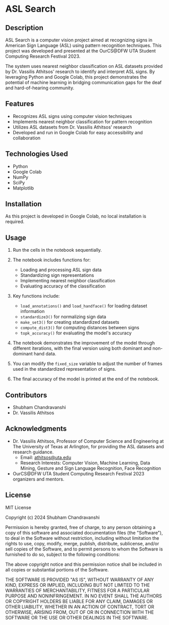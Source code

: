 # ASL Search

## Description
ASL Search is a computer vision project aimed at recognizing signs in American Sign Language (ASL) using pattern recognition techniques. This project was developed and presented at the OurCS@DFW UTA Student Computing Research Festival 2023.

The system uses nearest neighbor classification on ASL datasets provided by Dr. Vassilis Athitsos' research to identify and interpret ASL signs. By leveraging Python and Google Colab, this project demonstrates the potential of machine learning in bridging communication gaps for the deaf and hard-of-hearing community.

## Features
- Recognizes ASL signs using computer vision techniques
- Implements nearest neighbor classification for pattern recognition
- Utilizes ASL datasets from Dr. Vassilis Athitsos' research
- Developed and run in Google Colab for easy accessibility and collaboration

## Technologies Used
- Python
- Google Colab
- NumPy
- SciPy
- Matplotlib

## Installation
As this project is developed in Google Colab, no local installation is required.

## Usage
1. Run the cells in the notebook sequentially.
2. The notebook includes functions for:
   - Loading and processing ASL sign data
   - Standardizing sign representations
   - Implementing nearest neighbor classification
   - Evaluating accuracy of the classification

3. Key functions include:
   - `load_annotations()` and `load_handface()` for loading dataset information
   - `standardize3()` for normalizing sign data
   - `make_set3()` for creating standardized datasets
   - `compute_dist3()` for computing distances between signs
   - `topk_accuracy()` for evaluating the model's accuracy

4. The notebook demonstrates the improvement of the model through different iterations, with the final version using both dominant and non-dominant hand data.

5. You can modify the `fixed_size` variable to adjust the number of frames used in the standardized representation of signs.

6. The final accuracy of the model is printed at the end of the notebook.

## Contributors
- Shubham Chandravanshi
- Dr. Vassilis Athitsos

## Acknowledgments
- Dr. Vassilis Athitsos, Professor of Computer Science and Engineering at The University of Texas at Arlington, for providing the ASL datasets and research guidance.
  - Email: athitsos@uta.edu
  - Research Interests: Computer Vision, Machine Learning, Data Mining, Gesture and Sign Language Recognition, Face Recognition
- OurCS@DFW UTA Student Computing Research Festival 2023 organizers and mentors.

## License
MIT License

Copyright (c) 2024 Shubham Chandravanshi

Permission is hereby granted, free of charge, to any person obtaining a copy
of this software and associated documentation files (the "Software"), to deal
in the Software without restriction, including without limitation the rights
to use, copy, modify, merge, publish, distribute, sublicense, and/or sell
copies of the Software, and to permit persons to whom the Software is
furnished to do so, subject to the following conditions:

The above copyright notice and this permission notice shall be included in all
copies or substantial portions of the Software.

THE SOFTWARE IS PROVIDED "AS IS", WITHOUT WARRANTY OF ANY KIND, EXPRESS OR
IMPLIED, INCLUDING BUT NOT LIMITED TO THE WARRANTIES OF MERCHANTABILITY,
FITNESS FOR A PARTICULAR PURPOSE AND NONINFRINGEMENT. IN NO EVENT SHALL THE
AUTHORS OR COPYRIGHT HOLDERS BE LIABLE FOR ANY CLAIM, DAMAGES OR OTHER
LIABILITY, WHETHER IN AN ACTION OF CONTRACT, TORT OR OTHERWISE, ARISING FROM,
OUT OF OR IN CONNECTION WITH THE SOFTWARE OR THE USE OR OTHER DEALINGS IN THE
SOFTWARE.
